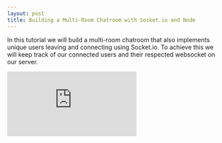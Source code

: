 ```yaml
---
layout: post
title: Building a Multi-Room Chatroom with Socket.io and Node
---
```


In this tutorial we will build a multi-room chatroom that also implements unique users leaving and connecting using Socket.io. To achieve this we will keep track of our connected users and their respected websocket on our server.

![_config.yml](https://gist.github.com/daniellytle/cca8c3fefc71f3d2667e.js)
